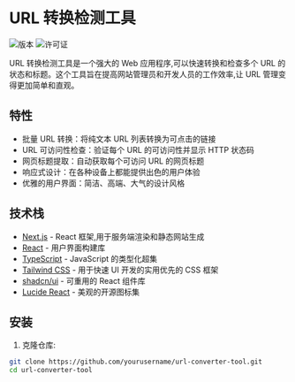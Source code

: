 # URL 转换检测工具

![版本](https://img.shields.io/badge/version-1.0.0-blue.svg)
![许可证](https://img.shields.io/badge/license-MIT-green.svg)

URL 转换检测工具是一个强大的 Web 应用程序,可以快速转换和检查多个 URL 的状态和标题。这个工具旨在提高网站管理员和开发人员的工作效率,让 URL 管理变得更加简单和直观。

## 特性

- 批量 URL 转换：将纯文本 URL 列表转换为可点击的链接
- URL 可访问性检查：验证每个 URL 的可访问性并显示 HTTP 状态码
- 网页标题提取：自动获取每个可访问 URL 的网页标题
- 响应式设计：在各种设备上都能提供出色的用户体验
- 优雅的用户界面：简洁、高端、大气的设计风格

## 技术栈

- [Next.js](https://nextjs.org/) - React 框架,用于服务端渲染和静态网站生成
- [React](https://reactjs.org/) - 用户界面构建库
- [TypeScript](https://www.typescriptlang.org/) - JavaScript 的类型化超集
- [Tailwind CSS](https://tailwindcss.com/) - 用于快速 UI 开发的实用优先的 CSS 框架
- [shadcn/ui](https://ui.shadcn.com/) - 可重用的 React 组件库
- [Lucide React](https://lucide.dev/) - 美观的开源图标集

## 安装

1. 克隆仓库:

```bash
git clone https://github.com/yourusername/url-converter-tool.git
cd url-converter-tool
